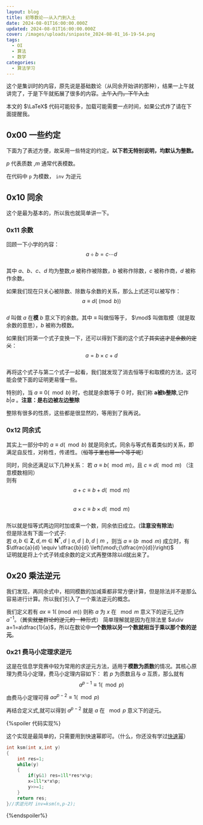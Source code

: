 ```yaml
---
layout: blog
title: 初等数论——从入门到入土
date: 2024-08-01T16:00:00.000Z
updated: 2024-08-01T16:00:00.000Z
cover: /images/uploads/snipaste_2024-08-01_16-19-54.png
tags:
  - OI
  - 算法
  - 数学
categories:
  - 算法学习
---
```



这个是集训时的内容，原先说是基础数论（从同余开始讲的那种），结果一上午就讲完了，于是下午就拓展了很多的内容。~~上午入门，下午入土~~

本文的 $\LaTeX$ 代码可能较多，加载可能需要一点时间，如果公式炸了请在下面提醒我。

## 0x00 一些约定

下面为了表述方便，故采用一些特定的约定。**以下若无特别说明，均默认为整数。**

$p$  代表质数  ,$m$ 通常代表模数。

在代码中 `p` 为模数， `inv` 为逆元

## 0x10 同余

这个是最为基本的，所以我也就简单讲一下。

### 0x11 余数
  
回顾一下小学的内容：  
$$ a \div b =  c \cdots d$$  
其中 $a、b、c、d$ 均为整数,$a$ 被称作被除数，$b$ 被称作除数，$c$ 被称作商，$d$ 被称作余数。

如果我们现在只关心被除数、除数与余数的关系，那么上式还可以被写作：  
$$a \equiv d (\pmod b)$$  
$d$ 叫做 $a$ 在**模** $b$ 意义下的余数。其中 $\equiv$ 叫做恒等于， $\mod$ 叫做取模（就是取余数的意思），$b$ 被称为模数。

如果我们将第一个式子变换一下，还可以得到下面的这个式子~~其实这才是余数的定义~~：  
$$a=b\times c+d$$  
再将这个式子与第二个式子一起看，我们就发现了消去恒等于和取模的方法，这可能会使下面的证明更易懂一些。

特别的，当 $a \equiv 0 (\mod b)$  时，也就是余数等于 $0$ 时，我们称 **a被b整除**,记作 $b|a$ 。**注意：是右边被左边整除**
	
整除有很多的性质，这些都是很显然的，等用到了我再说。

### 0x12 同余式

其实上一部分中的 $a \equiv d (\mod b)$  就是同余式，同余与等式有着类似的关系，即满足自反性，对称性，传递性。（~~恒等于里也带一个等于呢~~）

同时，同余还满足以下几种关系：
若 $a\equiv b (\mod m)$，且 $c\equiv d(\mod m)$ （注意模数相同）  
则有  
$$a+c\equiv b+d (\mod m)$$  
$$a\times c\equiv b\times d (\mod m)$$  
所以就是恒等式两边同时加或乘一个数，同余依旧成立。(**注意没有除法**)  
但是除法有下面一个式子:  
若 $a,b\in\mathbf{Z},d,m\in\mathbf{N}^*,d\mid a,d\mid b,d\mid m$ ，则当 $a\equiv (b\mod m)$ 成立时，有
$\dfrac{a}{d} \equiv \dfrac{b}{d} \left(\mod\;{\dfrac{m}{d}}\right)$  
证明就是将上个式子转成余数的定义式再整体除以d就出来了。

## 0x20 乘法逆元

我们发现，再同余式中，相同模数的加减乘都非常方便计算，但是除法并不是那么容易进行计算。所以我们引入了一个乘法逆元的概念。

我们定义若有 $ax \equiv 1 (\pmod m)$ 则称 $a$ 为 $x$ 在 $\mod m$ 意义下的逆元,记作$a^{-1}$。（~~其实就是群论的逆元的一种形式~~） 简单理解就是因为在除法里 $a\div a=1=a\dfrac{1}{a}$，所以在数论中**一个数除以另一个数就相当于乘以那个数的逆元**。

### 0x21 费马小定理求逆元

这是在信息学竞赛中较为常用的求逆元方法，适用于**模数为质数**的情况。其核心原理为费马小定理，费马小定理内容如下：
若 $p$ 为质数且与 $a$ 互质，那么就有
$$a^{p-1}\equiv 1 (\mod p)$$

由费马小定理可得
$aa^{p-2}\equiv 1 (\mod p)$

再结合定义式,就可以得到 $a^{p-2}$ 就是 $a$ 在 $\mod p$ 意义下的逆元。

{%spoiler 代码实现%}

这个实现是最简单的，只需要用到快速幂即可。（什么，你还没有学过[快速幂](https://www.luogu.com.cn/problem/P1226)）
```cpp
int ksm(int x,int y)
{
	int res=1;
	while(y)
	{
		if(y&1) res=1ll*res*x%p;
		x=1ll*x*x%p;
		y>>=1;
	}
	return res;
}//求逆元时 inv=ksm(n,p-2);
```


{%endspoiler%}
